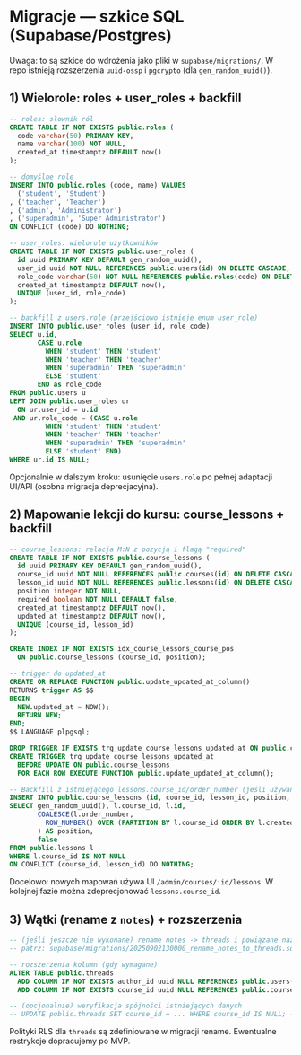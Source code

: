 # Migracje — szkice SQL (Supabase/Postgres)

Uwaga: to są szkice do wdrożenia jako pliki w `supabase/migrations/`. W repo istnieją rozszerzenia `uuid-ossp` i `pgcrypto` (dla `gen_random_uuid()`).

## 1) Wielorole: roles + user_roles + backfill

```sql
-- roles: słownik ról
CREATE TABLE IF NOT EXISTS public.roles (
  code varchar(50) PRIMARY KEY,
  name varchar(100) NOT NULL,
  created_at timestamptz DEFAULT now()
);

-- domyślne role
INSERT INTO public.roles (code, name) VALUES
  ('student', 'Student')
, ('teacher', 'Teacher')
, ('admin', 'Administrator')
, ('superadmin', 'Super Administrator')
ON CONFLICT (code) DO NOTHING;

-- user_roles: wielorole użytkowników
CREATE TABLE IF NOT EXISTS public.user_roles (
  id uuid PRIMARY KEY DEFAULT gen_random_uuid(),
  user_id uuid NOT NULL REFERENCES public.users(id) ON DELETE CASCADE,
  role_code varchar(50) NOT NULL REFERENCES public.roles(code) ON DELETE CASCADE,
  created_at timestamptz DEFAULT now(),
  UNIQUE (user_id, role_code)
);

-- backfill z users.role (przejściowo istnieje enum user_role)
INSERT INTO public.user_roles (user_id, role_code)
SELECT u.id,
       CASE u.role
         WHEN 'student' THEN 'student'
         WHEN 'teacher' THEN 'teacher'
         WHEN 'superadmin' THEN 'superadmin'
         ELSE 'student'
       END as role_code
FROM public.users u
LEFT JOIN public.user_roles ur
  ON ur.user_id = u.id
 AND ur.role_code = (CASE u.role
         WHEN 'student' THEN 'student'
         WHEN 'teacher' THEN 'teacher'
         WHEN 'superadmin' THEN 'superadmin'
         ELSE 'student' END)
WHERE ur.id IS NULL;
```

Opcjonalnie w dalszym kroku: usunięcie `users.role` po pełnej adaptacji UI/API (osobna migracja deprecjacyjna).

## 2) Mapowanie lekcji do kursu: course_lessons + backfill

```sql
-- course_lessons: relacja M:N z pozycją i flagą "required"
CREATE TABLE IF NOT EXISTS public.course_lessons (
  id uuid PRIMARY KEY DEFAULT gen_random_uuid(),
  course_id uuid NOT NULL REFERENCES public.courses(id) ON DELETE CASCADE,
  lesson_id uuid NOT NULL REFERENCES public.lessons(id) ON DELETE CASCADE,
  position integer NOT NULL,
  required boolean NOT NULL DEFAULT false,
  created_at timestamptz DEFAULT now(),
  updated_at timestamptz DEFAULT now(),
  UNIQUE (course_id, lesson_id)
);

CREATE INDEX IF NOT EXISTS idx_course_lessons_course_pos
  ON public.course_lessons (course_id, position);

-- trigger do updated_at
CREATE OR REPLACE FUNCTION public.update_updated_at_column()
RETURNS trigger AS $$
BEGIN
  NEW.updated_at = NOW();
  RETURN NEW;
END;
$$ LANGUAGE plpgsql;

DROP TRIGGER IF EXISTS trg_update_course_lessons_updated_at ON public.course_lessons;
CREATE TRIGGER trg_update_course_lessons_updated_at
  BEFORE UPDATE ON public.course_lessons
  FOR EACH ROW EXECUTE FUNCTION public.update_updated_at_column();

-- Backfill z istniejącego lessons.course_id/order_number (jeśli używane)
INSERT INTO public.course_lessons (id, course_id, lesson_id, position, required)
SELECT gen_random_uuid(), l.course_id, l.id,
       COALESCE(l.order_number,
         ROW_NUMBER() OVER (PARTITION BY l.course_id ORDER BY l.created_at)
       ) AS position,
       false
FROM public.lessons l
WHERE l.course_id IS NOT NULL
ON CONFLICT (course_id, lesson_id) DO NOTHING;
```

Docelowo: nowych mapowań używa UI `/admin/courses/:id/lessons`. W kolejnej fazie można zdeprecjonować `lessons.course_id`.

## 3) Wątki (rename z `notes`) + rozszerzenia

```sql
-- (jeśli jeszcze nie wykonane) rename notes -> threads i powiązane nazwy
-- patrz: supabase/migrations/20250902130000_rename_notes_to_threads.sql

-- rozszerzenia kolumn (gdy wymagane)
ALTER TABLE public.threads
  ADD COLUMN IF NOT EXISTS author_id uuid NULL REFERENCES public.users(id) ON DELETE SET NULL,
  ADD COLUMN IF NOT EXISTS course_id uuid NULL REFERENCES public.courses(id) ON DELETE SET NULL;

-- (opcjonalnie) weryfikacja spójności istniejących danych
-- UPDATE public.threads SET course_id = ... WHERE course_id IS NULL; -- wg potrzeb
```

Polityki RLS dla `threads` są zdefiniowane w migracji rename. Ewentualne restrykcje dopracujemy po MVP.
